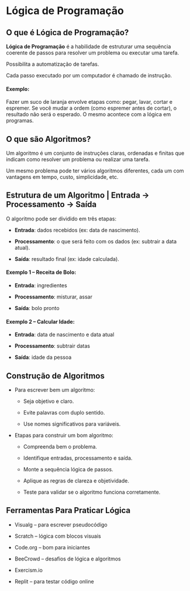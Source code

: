 # Lógica de Programação


## **O que é Lógica de Programação?**
**Lógica de Programação** é a habilidade de estruturar uma sequência coerente de passos para resolver um problema ou executar uma tarefa.

Possibilita a automatização de tarefas.

Cada passo executado por um computador é chamado de instrução.

#### **Exemplo:**
Fazer um suco de laranja envolve etapas como: pegar, lavar, cortar e espremer.
Se você mudar a ordem (como espremer antes de cortar), o resultado não será o esperado. O mesmo acontece com a lógica em programas.

## **O que são Algoritmos?**
Um algoritmo é um conjunto de instruções claras, ordenadas e finitas que indicam como resolver um problema ou realizar uma tarefa.

Um mesmo problema pode ter vários algoritmos diferentes, cada um com vantagens em tempo, custo, simplicidade, etc.

## **Estrutura de um Algoritmo | Entrada → Processamento → Saída**
O algoritmo pode ser dividido em três etapas:

- **Entrada**: dados recebidos (ex: data de nascimento).

- **Processamento**: o que será feito com os dados (ex: subtrair a data atual).

- **Saída**: resultado final (ex: idade calculada).

#### **Exemplo 1 – Receita de Bolo:**

- **Entrada**: ingredientes

- **Processamento**: misturar, assar

- **Saída**: bolo pronto

#### **Exemplo 2 – Calcular Idade:**

- **Entrada**: data de nascimento e data atual

- **Processamento**: subtrair datas

- **Saída**: idade da pessoa

## **Construção de Algoritmos**

- Para escrever bem um algoritmo:

    - Seja objetivo e claro.

    - Evite palavras com duplo sentido.
    
    - Use nomes significativos para variáveis.

- Etapas para construir um bom algoritmo:

    - Compreenda bem o problema.

    - Identifique entradas, processamento e saída.

    - Monte a sequência lógica de passos.

    - Aplique as regras de clareza e objetividade.

    - Teste para validar se o algoritmo funciona corretamente.

## **Ferramentas Para Praticar Lógica**

- Visualg – para escrever pseudocódigo

- Scratch – lógica com blocos visuais

- Code.org – bom para iniciantes

- BeeCrowd – desafios de lógica e algoritmos

- Exercism.io

- Replit – para testar código online
